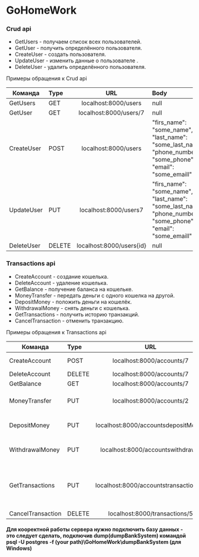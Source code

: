 # GoHomeWork
### Crud api
* GetUsers - получаем список всех пользователей.
* GetUser  - получить определённого пользователя. 
* CreateUser - создать пользователя.
* UpdateUser - изменить данные о пользователе .
* DeleteUser - удалить определённого пользователя.

Примеры обращения к Crud api

| Команда       | Type    | URL                     | Body  |
| ------------- |:--------|:-----------------------:|:------|
| GetUsers      | GET     | localhost:8000/users    | null  |
| GetUser       | GET     | localhost:8000/users/7| null |
| CreateUser    | POST    | localhost:8000/users    | "firs_name": "some_name",<br>"last_name": "some_last_name",<br>"phone_number": "some_phone",<br>"email": "some_emaill" |
| UpdateUser    | PUT     | localhost:8000/users7| "firs_name": "some_name",<br>"last_name": "some_last_name",<br>"phone_number": "some_phone",<br>"email": "some_emaill" |
| DeleteUser    | DELETE  | localhost:8000/users{id}| null  |

### Transactions api
* CreateAccount - создание кошелька.
* DeleteAccount  - удаление кошелька. 
* GetBalance - получение  баланса на кошельке.
* MoneyTransfer - передать деньги с одного кошелка на другой. 
* DepositMoney - положить деньги на кошелёк.
* WithdrawalMoney - снять деньги с кошелька.
* GetTransactions - получить историю транзакций.
* CancelTransaction - отменить транзакцию.

Примеры обращения к Transactions api

| Команда       | Type    | URL                     | Body  |
| ------------- |:--------|:-----------------------:|:------|
| CreateAccount | POST    | localhost:8000/accounts/7| "amount": "1000"  |
| DeleteAccount | DELETE  | localhost:8000/accounts/7| null |
| GetBalance    | GET     | localhost:8000/accounts/7| null |
| MoneyTransfer | PUT     | localhost:8000/accounts/2| "id": "1",<br>"amount": "1000" |
| DepositMoney  | PUT     | localhost:8000/accountsdepositMoney| "id": "2",<br>"amount": "1000" |
| WithdrawalMoney| PUT    | localhost:8000/accountswithdrawal| "id": "5",<br>"amount": "1000"  |
| GetTransactions| PUT    | localhost:8000/accountstransactions/5| "date_first": "2019-06-02",<br>"date_second": "2019-06-02"  |
| CancelTransaction| DELETE| localhost:8000/transactions/5| null  |

#### Для кооректной работы сервера нужно подключить базу данных - это следует сделать, подключив dump(dumpBankSystem) командой psql -U postgres -f (your path)\GoHomeWork\dumpBankSystem (для Windows)
